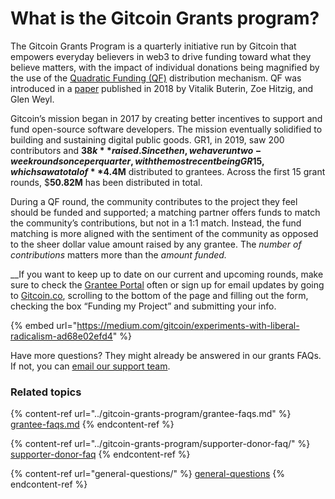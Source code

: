 # What is the Gitcoin Grants program?

The Gitcoin Grants Program is a quarterly initiative run by Gitcoin that empowers everyday believers in web3 to drive funding toward what they believe matters, with the impact of individual donations being magnified by the use of the [Quadratic Funding (QF)](https://wtfisqf.com/) distribution mechanism. QF was introduced in a [paper](https://arxiv.org/abs/1809.06421v1) published in 2018 by Vitalik Buterin, Zoe Hitzig, and Glen Weyl.

Gitcoin’s mission began in 2017 by creating better incentives to support and fund open-source software developers. The mission eventually solidified to building and sustaining digital public goods. GR1, in 2019, saw 200 contributors and **$38k** raised. Since then, we have run two-week rounds once per quarter, with the most recent being GR15, which saw a total of **$4.4M** distributed to grantees. Across the first 15 grant rounds, $**50.82M** has been distributed in total.

During a QF round, the community contributes to the project they feel should be funded and supported; a matching partner offers funds to match the community’s contributions, but not in a 1:1 match. Instead, the fund matching is more aligned with the sentiment of the community as opposed to the sheer dollar value amount raised by any grantee. The _number of contributions_ matters more than the _amount funded._

_‍_If you want to keep up to date on our current and upcoming rounds, make sure to check the [Grantee Portal](https://gitcoin.notion.site/Gitcoin-Grantee-Portal-6adfc92627474bd48a5dfcd1e8438d20) often or sign up for email updates by going to [Gitcoin.co](https://www.gitcoin.co/), scrolling to the bottom of the page and filling out the form, checking the box “Funding my Project” and submitting your info.

{% embed url="https://medium.com/gitcoin/experiments-with-liberal-radicalism-ad68e02efd4" %}

Have more questions? They might already be answered in our grants FAQs. If not, you can [email our support team](mailto:support@gitcoin.co).

### Related topics

{% content-ref url="../gitcoin-grants-program/grantee-faqs.md" %}
[grantee-faqs.md](../gitcoin-grants-program/grantee-faqs.md)
{% endcontent-ref %}

{% content-ref url="../gitcoin-grants-program/supporter-donor-faq/" %}
[supporter-donor-faq](../gitcoin-grants-program/supporter-donor-faq/)
{% endcontent-ref %}

{% content-ref url="general-questions/" %}
[general-questions](general-questions/)
{% endcontent-ref %}
